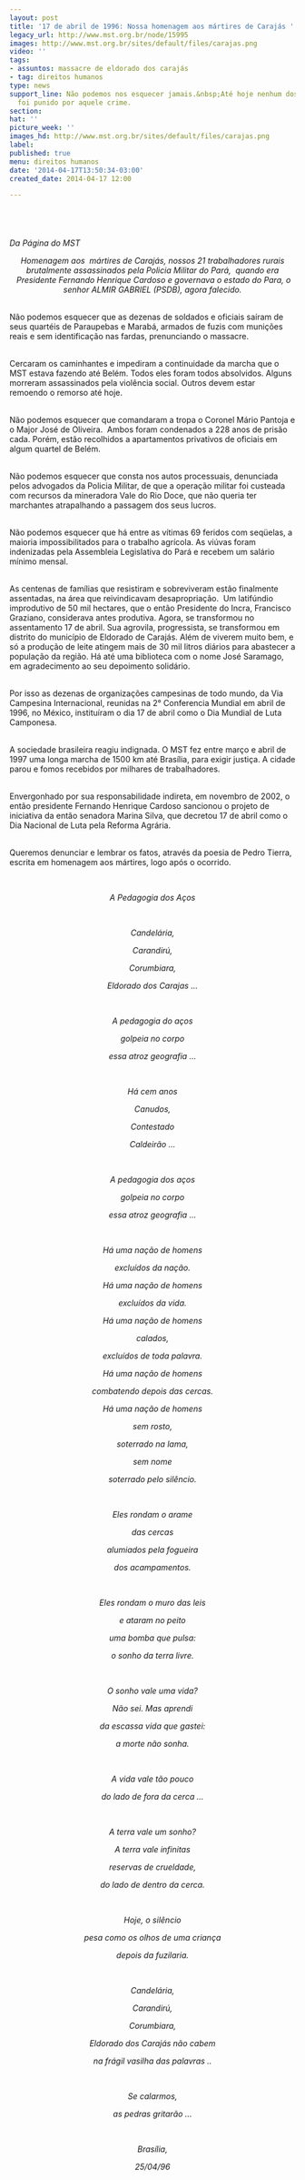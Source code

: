 ```yaml
---
layout: post
title: '17 de abril de 1996: Nossa homenagem aos mártires de Carajás '
legacy_url: http://www.mst.org.br/node/15995
images: http://www.mst.org.br/sites/default/files/carajas.png
video: ''
tags:
- assuntos: massacre de eldorado dos carajás
- tag: direitos humanos
type: news
support_line: Não podemos nos esquecer jamais.&nbsp;Até hoje nenhum dos responsáveis
  foi punido por aquele crime.
section: 
hat: ''
picture_week: ''
images_hd: http://www.mst.org.br/sites/default/files/carajas.png
label: 
published: true
menu: direitos humanos
date: '2014-04-17T13:50:34-03:00'
created_date: 2014-04-17 12:00

---
```

<p><img style="margin: 10px;" src="http://www.mst.org.br/sites/default/files/carajas.png" alt=""><br><br><em><br>Da Página do MST</em></p><p style="text-align: center;"><em>Homenagem aos &nbsp;mártires de Carajás, nossos 21 trabalhadores rurais brutalmente assassinados pela Policia Militar do Pará, &nbsp;quando era &nbsp;Presidente Fernando Henrique Cardoso e governava o estado do Para, o senhor ALMIR GABRIEL (PSDB), agora falecido.</em></p><p><br>Não podemos esquecer que as dezenas de soldados e oficiais saíram de seus quartéis de Paraupebas e Marabá, armados de fuzis com munições reais e sem identificação nas fardas, prenunciando o massacre.</p><p><br>Cercaram os caminhantes e impediram a continuidade da marcha que o MST estava fazendo até Belém. Todos eles foram todos absolvidos. Alguns morreram assassinados pela violência social. Outros devem estar remoendo o remorso até hoje.</p><p><br>Não podemos esquecer que comandaram a tropa o Coronel Mário Pantoja e o Major José de Oliveira. &nbsp;Ambos foram condenados a 228 anos de prisão cada. Porém, estão recolhidos a apartamentos privativos de oficiais em algum quartel de Belém.</p><p><br>Não podemos esquecer que consta nos autos processuais, denunciada pelos advogados da Policia Militar, de que a operação militar foi custeada com recursos da mineradora Vale do Rio Doce, que não queria ter marchantes atrapalhando a passagem dos seus lucros.</p><p><br>Não podemos esquecer que há entre as vítimas 69 feridos com seqüelas, a maioria impossibilitados para o trabalho agrícola. As viúvas foram indenizadas pela Assembleia Legislativa do Pará e recebem um salário mínimo mensal.</p><p><br>As centenas de famílias que resistiram e sobreviveram estão finalmente assentadas, na área que reivindicavam desapropriação. &nbsp;Um latifúndio improdutivo de 50 mil hectares, que o então Presidente do Incra, Francisco Graziano, considerava antes produtiva. Agora, se transformou no assentamento 17 de abril. Sua agrovila, progressista, se transformou em distrito do município de Eldorado de Carajás. Além de viverem muito bem, e só a produção de leite atingem mais de 30 mil litros diários para abastecer a população da região. Há até uma biblioteca com o nome José Saramago, em agradecimento ao seu depoimento solidário.</p><p><br>Por isso as dezenas de organizações campesinas de todo mundo, da Via Campesina Internacional, reunidas na 2° Conferencia Mundial em abril de 1996, no México, instituíram o dia 17 de abril como o Dia Mundial de Luta Camponesa.</p><p><br>A sociedade brasileira reagiu indignada. O MST fez entre março e abril de 1997 uma longa marcha de 1500 km até Brasília, para exigir justiça. A cidade parou e fomos recebidos por milhares de trabalhadores.</p><p><br>Envergonhado por sua responsabilidade indireta, em novembro de 2002, o então presidente Fernando Henrique Cardoso sancionou o projeto de iniciativa da então senadora Marina Silva, que decretou 17 de abril como o Dia Nacional de Luta pela Reforma Agrária.</p><p><br>Queremos denunciar e lembrar os fatos, através da poesia de Pedro Tierra, escrita em homenagem aos mártires, logo após o ocorrido.</p><p>&nbsp;</p><p style="text-align: center;"><em>A Pedagogia dos Aços</em></p><p style="text-align: center;"><em><br></em></p><p style="text-align: center;"><em>Candelária,</em></p><p style="text-align: center;"><em>Carandirú,</em></p><p style="text-align: center;"><em>Corumbiara,</em></p><p style="text-align: center;"><em>Eldorado dos Carajas ...</em></p><p style="text-align: center;"><em><br></em></p><p style="text-align: center;"><em>A pedagogia do aços</em></p><p style="text-align: center;"><em>golpeia no corpo</em></p><p style="text-align: center;"><em>essa atroz geografia ...</em></p><p style="text-align: center;"><em><br></em></p><p style="text-align: center;"><em>Há cem anos</em></p><p style="text-align: center;"><em>Canudos,</em></p><p style="text-align: center;"><em>Contestado</em></p><p style="text-align: center;"><em>Caldeirão ...</em></p><p style="text-align: center;"><em><br></em></p><p style="text-align: center;"><em>A pedagogia dos aços</em></p><p style="text-align: center;"><em>golpeia no corpo</em></p><p style="text-align: center;"><em>essa atroz geografia ...</em></p><p style="text-align: center;"><em><br></em></p><p style="text-align: center;"><em>Há uma nação de homens</em></p><p style="text-align: center;"><em>excluídos da nação.</em></p><p style="text-align: center;"><em>Há uma nação de homens</em></p><p style="text-align: center;"><em>excluídos da vida.</em></p><p style="text-align: center;"><em>Há uma nação de homens</em></p><p style="text-align: center;"><em>calados,</em></p><p style="text-align: center;"><em>excluídos de toda palavra.</em></p><p style="text-align: center;"><em>Há uma nação de homens</em></p><p style="text-align: center;"><em>combatendo depois das cercas.</em></p><p style="text-align: center;"><em>Há uma nação de homens</em></p><p style="text-align: center;"><em>sem rosto,</em></p><p style="text-align: center;"><em>soterrado na lama,</em></p><p style="text-align: center;"><em>sem nome</em></p><p style="text-align: center;"><em>soterrado pelo silêncio.</em></p><p style="text-align: center;"><em><br></em></p><p style="text-align: center;"><em>Eles rondam o arame</em></p><p style="text-align: center;"><em>das cercas</em></p><p style="text-align: center;"><em>alumiados pela fogueira</em></p><p style="text-align: center;"><em>dos acampamentos.</em></p><p style="text-align: center;"><em><br></em></p><p style="text-align: center;"><em>Eles rondam o muro das leis</em></p><p style="text-align: center;"><em>e ataram no peito</em></p><p style="text-align: center;"><em>uma bomba que pulsa:</em></p><p style="text-align: center;"><em>o sonho da terra livre.</em></p><p style="text-align: center;"><em><br></em></p><p style="text-align: center;"><em>O sonho vale uma vida?</em></p><p style="text-align: center;"><em>Não sei. Mas aprendi</em></p><p style="text-align: center;"><em>da escassa vida que gastei:</em></p><p style="text-align: center;"><em>a morte não sonha.</em></p><p style="text-align: center;"><em><br></em></p><p style="text-align: center;"><em>A vida vale tão pouco</em></p><p style="text-align: center;"><em>do lado de fora da cerca ...</em></p><p style="text-align: center;"><em><br></em></p><p style="text-align: center;"><em>A terra vale um sonho?</em></p><p style="text-align: center;"><em>A terra vale infinitas</em></p><p style="text-align: center;"><em>reservas de crueldade,</em></p><p style="text-align: center;"><em>do lado de dentro da cerca.</em></p><p style="text-align: center;"><em><br></em></p><p style="text-align: center;"><em>Hoje, o silêncio</em></p><p style="text-align: center;"><em>pesa como os olhos de uma criança</em></p><p style="text-align: center;"><em>depois da fuzilaria.</em></p><p style="text-align: center;"><em><br></em></p><p style="text-align: center;"><em>Candelária,</em></p><p style="text-align: center;"><em>Carandirú,</em></p><p style="text-align: center;"><em>Corumbiara,</em></p><p style="text-align: center;"><em>Eldorado dos Carajás não cabem</em></p><p style="text-align: center;"><em>na frágil vasilha das palavras ..</em></p><p style="text-align: center;"><em><br></em></p><p style="text-align: center;"><em>Se calarmos,</em></p><p style="text-align: center;"><em>as pedras gritarão ...</em></p><p style="text-align: center;"><em>&nbsp;</em></p><p style="text-align: center;"><em>Brasília,</em></p><p style="text-align: center;"><em>25/04/96</em></p><div style="text-align: center;">&nbsp;</div><div style="text-align: center;">&nbsp;</div>
